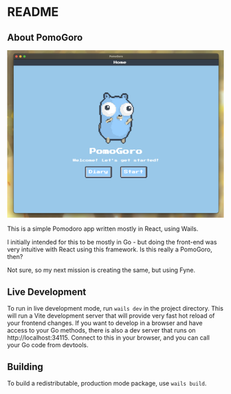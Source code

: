 # README

## About PomoGoro

![pomogoro screenshot](frontend/src/assets/images/pomogoro.png)

This is a simple Pomodoro app written mostly in React, using Wails.

I initially intended for this to be mostly in Go - but doing the front-end was very intuitive
with React using this framework. Is this really a PomoGoro, then?

Not sure, so my next mission is creating the same, but using Fyne.

## Live Development

To run in live development mode, run `wails dev` in the project directory. This will run a Vite development
server that will provide very fast hot reload of your frontend changes. If you want to develop in a browser
and have access to your Go methods, there is also a dev server that runs on http://localhost:34115. Connect
to this in your browser, and you can call your Go code from devtools.

## Building

To build a redistributable, production mode package, use `wails build`.
